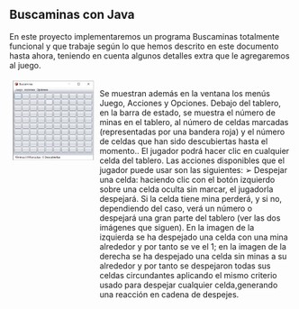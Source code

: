 ## Buscaminas con Java

En este proyecto implementaremos un programa Buscaminas totalmente funcional y que trabaje según
lo que hemos descrito en este documento hasta ahora, teniendo en cuenta algunos detalles extra que le
agregaremos al juego.

<div style="display: flex;">
    <div style="flex: 30%; padding: 5px;">
        <img src="images/im1.jpg" alt="Imagen" style="width: 300px;">
    </div>
    <div style="flex: 70%; padding: 5px;">
        <p>Se muestran además en la ventana los menús Juego, Acciones y Opciones.
            Debajo del tablero, en la barra de estado, se muestra el número de minas en el tablero, al número de celdas marcadas (representadas por una bandera roja) y el número de celdas que han sido descubiertas hasta el momento..
            El jugador podrá hacer clic en cualquier celda del tablero. Las acciones disponibles que el jugador puede usar son las siguientes:
            ➢ Despejar una celda: haciendo clic con el botón izquierdo sobre una celda oculta sin marcar, el jugadorla despejará. Si la celda tiene mina perderá, y si no, dependiendo del caso, verá un número o despejará una gran parte del tablero (ver las dos imágenes que siguen). En la imagen de la izquierda se ha despejado una celda con una mina alrededor y por tanto se ve el 1; en la imagen de la derecha se ha despejado una celda sin minas a su alrededor y por tanto se despejaron todas sus celdas circundantes aplicando el mismo criterio usado para despejar cualquier celda,generando una reacción en cadena de despejes.</p>
    </div>
</div>
